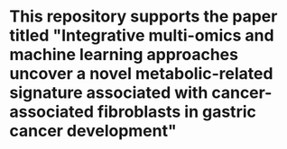 # This repository supports the paper titled "Integrative multi-omics and machine learning approaches uncover a novel metabolic-related signature associated with cancer-associated fibroblasts in gastric cancer development"
